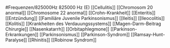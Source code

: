 #Frequenzen/825000Hz
825000 Hz (E)
[[Cellulitis]]
[[Chromosom 20 anormal]]
[[Chromosome 22 anormal]]
[[Crohn-Krankheit]]
[[Enteritis]]
[[Entzündung]]
[[Familiäre Juvenile Parkinsonismus]]
[[Ileitis]]
[[Ileocolitis]]
[[Kolitis]]
[[Krankheiten des Verdauungssystems]]
[[Magen-Darm-Beitrag Chirurgie]]
[[Nasenkatarrh]]
[[Orbitaphlegmone]]
[[Parkinson-Erkrankungen]]
[[Parkinsonismus]]
[[Parkinson-Syndrom]]
[[Ramsay-Hunt-Paralyse]]
[[Rhinitis]]
[[Robinow Syndrom]]